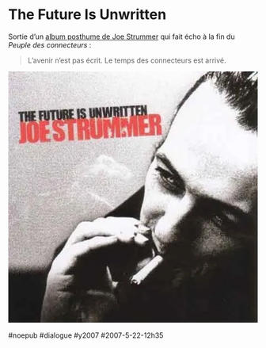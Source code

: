 # The Future Is Unwritten

Sortie d’un [album posthume de Joe Strummer](http://www.amazon.fr/gp/product/B000OPOEMQ/ref=pe_pe_snp_EMQ) qui fait écho à la fin du *Peuple des connecteurs* :

> L’avenir n’est pas écrit. Le temps des connecteurs est arrivé.

![](_i/2007strumer.webp)

#noepub #dialogue #y2007 #2007-5-22-12h35
